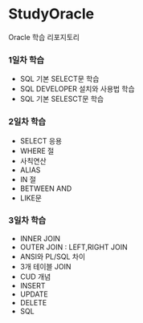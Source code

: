 # StudyOracle
Oracle 학습 리포지토리

### 1일차 학습
 - SQL 기본 SELECT문 학습
 - SQL DEVELOPER 설치와 사용법 학습
 - SQL 기본 SELESCT문 학습

### 2일차 학습
- SELECT 응용
- WHERE 절
- 사칙연산 
- ALIAS
- IN 절
- BETWEEN AND
- LIKE문

### 3일차 학습
- INNER JOIN
- OUTER JOIN : LEFT,RIGHT JOIN
- ANSI와 PL/SQL 차이
- 3개 테이블 JOIN
- CUD 개념
- INSERT
- UPDATE
- DELETE
- SQL 
